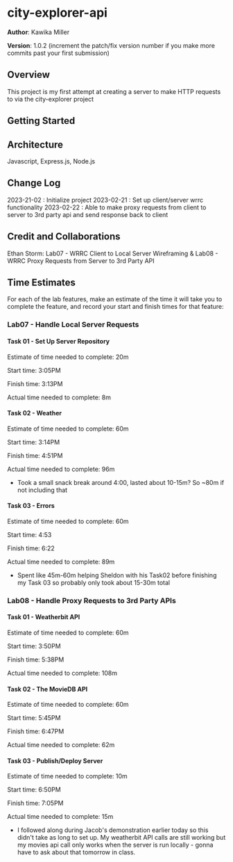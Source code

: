 # city-explorer-api

**Author**: Kawika Miller

**Version**: 1.0.2 (increment the patch/fix version number if you make more commits past your first submission)

## Overview
This project is my first attempt at creating a server to make HTTP requests to via the city-explorer project

## Getting Started
<!-- What are the steps that a user must take in order to build this app on their own machine and get it running? -->

## Architecture
Javascript, Express.js, Node.js

## Change Log
2023-21-02 : Initialize project
2023-02-21 : Set up client/server wrrc functionality
2023-02-22 : Able to make proxy requests from client to server to 3rd party api and send response back to client

## Credit and Collaborations
Ethan Storm: Lab07 - WRRC Client to Local Server Wireframing & Lab08 - WRRC Proxy Requests from Server to 3rd Party API

## Time Estimates

For each of the lab features, make an estimate of the time it will take you to complete the feature, and record your start and finish times for that feature:

### Lab07 - Handle Local Server Requests

#### Task 01 - Set Up Server Repository

Estimate of time needed to complete: 20m

Start time: 3:05PM

Finish time: 3:13PM

Actual time needed to complete: 8m

#### Task 02 - Weather

Estimate of time needed to complete: 60m

Start time: 3:14PM

Finish time: 4:51PM

Actual time needed to complete: 96m

* Took a small snack break around 4:00, lasted about 10-15m? So ~80m if not including that 

#### Task 03 - Errors

Estimate of time needed to complete: 60m

Start time: 4:53

Finish time: 6:22

Actual time needed to complete: 89m

* Spent like 45m-60m helping Sheldon with his Task02 before finishing my Task 03 so probably only took about 15-30m total

### Lab08 - Handle Proxy Requests to 3rd Party APIs

#### Task 01 - Weatherbit API

Estimate of time needed to complete: 60m

Start time: 3:50PM

Finish time: 5:38PM

Actual time needed to complete: 108m

#### Task 02 - The MovieDB API

Estimate of time needed to complete: 60m

Start time: 5:45PM

Finish time: 6:47PM

Actual time needed to complete: 62m

#### Task 03 - Publish/Deploy Server

Estimate of time needed to complete: 10m

Start time: 6:50PM

Finish time: 7:05PM

Actual time needed to complete: 15m

* I followed along during Jacob's demonstration earlier today so this didn't take as long to set up. My weatherbit API calls are still working but my movies api call only works when the server is run locally - gonna have to ask about that tomorrow in class.
